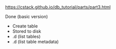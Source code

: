 

https://cstack.github.io/db_tutorial/parts/part3.html


Done (basic version)

* Create table
* Stored to disk
* .d (list tables)
* .d <table> (list table metadata)
